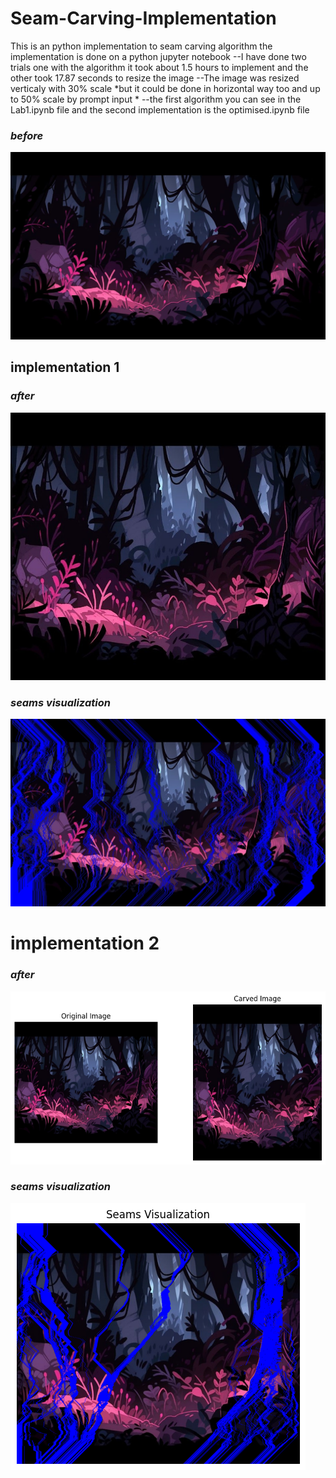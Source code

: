 # Seam-Carving-Implementation
This is an python implementation to seam carving algorithm
the implementation is done on a python jupyter notebook 
--I have done two trials  one with the algorithm it took about 1.5 hours to implement and the other took 17.87 seconds to resize the image
--The image was resized verticaly with 30% scale *but it could be done in horizontal way too and up to 50% scale by prompt input *
--the first algorithm you can see in the Lab1.ipynb file and the second implementation is the optimised.ipynb file 
### *before*
![before](https://github.com/habiba-elbakry/Seam-Carving-Implementation/blob/main/before(2).jpg)
## implementation 1
### *after*
![after](https://github.com/habiba-elbakry/Seam-Carving-Implementation/blob/main/carved_image%20(2).jpg)
### *seams visualization* 
![seamedvisualization](https://github.com/habiba-elbakry/Seam-Carving-Implementation/blob/main/seams_visualization%20(2).jpg)

# implementation 2
### *after*
![after](https://github.com/habiba-elbakry/Seam-Carving-Implementation/blob/main/download.png)
### *seams visualization* 
![seamedvisualization](https://github.com/habiba-elbakry/Seam-Carving-Implementation/blob/main/download%20(1).png)

